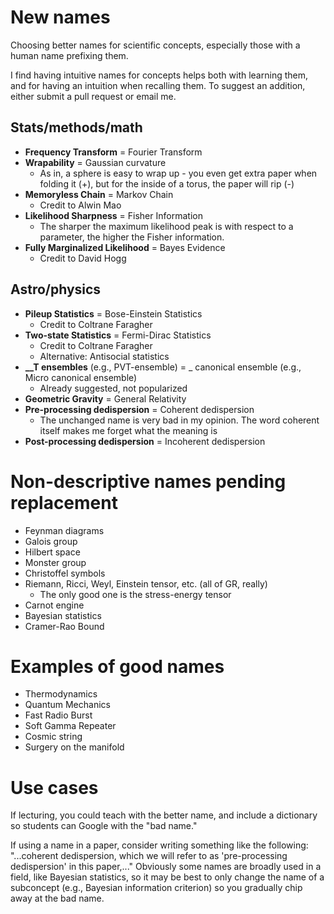 # New names
Choosing better names for scientific concepts, especially those with a human name prefixing them.

I find having intuitive names for concepts helps both with learning them, and for having an intuition when recalling them. To suggest an addition, either submit a pull request or email me.

## Stats/methods/math

- **Frequency Transform** = Fourier Transform
- **Wrapability** = Gaussian curvature
    - As in, a sphere is easy to wrap up - you even get extra paper when folding it (+), but for the inside of a torus, the paper will rip (-)
- **Memoryless Chain** = Markov Chain
    - Credit to Alwin Mao
- **Likelihood Sharpness** = Fisher Information
    - The sharper the maximum likelihood peak is with respect to a parameter, the higher the Fisher information.
- **Fully Marginalized Likelihood** = Bayes Evidence
    - Credit to David Hogg

## Astro/physics

- **Pileup Statistics** = Bose-Einstein Statistics
    - Credit to Coltrane Faragher
- **Two-state Statistics** = Fermi-Dirac Statistics
    - Credit to Coltrane Faragher
    - Alternative: Antisocial statistics
- **\_\_T ensembles** (e.g., PVT-ensemble) = \_ canonical ensemble (e.g., Micro canonical ensemble)
    - Already suggested, not popularized
- **Geometric Gravity** = General Relativity
- **Pre-processing dedispersion** = Coherent dedispersion
    - The unchanged name is very bad in my opinion. The word coherent itself makes me forget what the meaning is
- **Post-processing dedispersion** = Incoherent dedispersion


# Non-descriptive names pending replacement

- Feynman diagrams
- Galois group
- Hilbert space
- Monster group
- Christoffel symbols
- Riemann, Ricci, Weyl, Einstein tensor, etc. (all of GR, really)
    - The only good one is the stress-energy tensor
- Carnot engine
- Bayesian statistics
- Cramer-Rao Bound

# Examples of good names

- Thermodynamics
- Quantum Mechanics
- Fast Radio Burst
- Soft Gamma Repeater
- Cosmic string
- Surgery on the manifold

# Use cases

If lecturing, you could teach with the better name, and include a dictionary so students can Google with the "bad name."

If using a name in a paper, consider writing something like the following: "...coherent dedispersion, which we will refer to as 'pre-processing dedispersion' in this paper,..." Obviously some names are broadly used in a field, like Bayesian statistics, so it may be best to only change the name of a subconcept (e.g., Bayesian information criterion) so you gradually chip away at the bad name.
